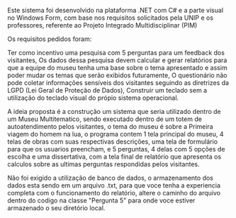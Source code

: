 Este sistema foi desenvolvido na plataforma .NET com C# e a parte visual no Windows Form, com base nos requisitos solicitados pela UNIP e os professores, referente ao Projeto Integrado Multidisciplinar (PIM)

Os requisitos pedidos foram:

Ter como incentivo uma pesquisa com 5 perguntas para um feedback dos visitantes,
Os dados dessa pesquisa devem calcular e gerar relatórios para que a equipe do museu tenha uma base sobre o tema apresentado e assim poder mudar os temas que serão exibidos futuramente,
O questionário não pode coletar informações sensíveis dos visitantes seguindo as diretrizes da LGPD (Lei Geral de Proteção de Dados),
Construir um teclado sem a utilização do teclado visual do própio sistema operacional.
	

A ideia proposta é a construção um sistema que seria utilizado dentro de um Museu Multitematico, sendo executado dentro de um totem de autoatendimento pelos visitantes,
o tema do museu é sobre a Primeira viagem do homem na lua, o programa contem 1 tela principal do museu, 4 telas de obras com suas respectivas descrições, uma tela de formulário para que os usuarios preencham, e 5 perguntas, 4 delas com 5 opções de escolha e uma dissertativa, com a tela final de relatório que apresenta os calculos sobre as ultimas perguntas respondidas pelos visitantes.

Não foi exigido a utilização de banco de dados, o armazenamento dos dados esta sendo em um arquivo .txt, para que voce tenha a experiencia completa com o funcionamento do relatório, altere o caminho do arquivo dentro do codigo na classe "Pergunta 5" para onde voce estiver armazenado o seu diretório local.

